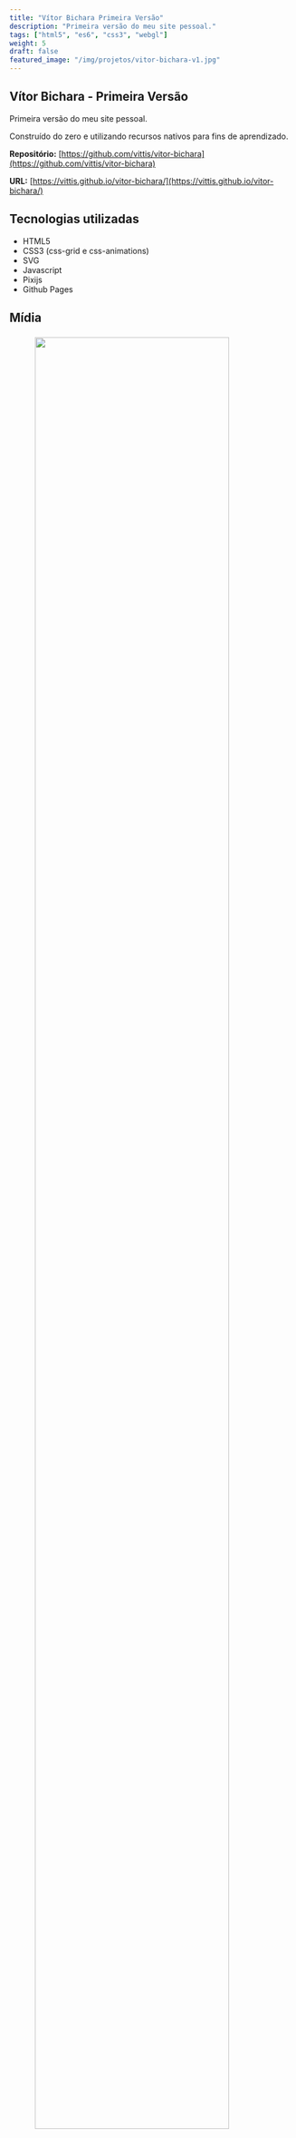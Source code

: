 ```yaml
---
title: "Vítor Bichara Primeira Versão"
description: "Primeira versão do meu site pessoal."
tags: ["html5", "es6", "css3", "webgl"]
weight: 5
draft: false
featured_image: "/img/projetos/vitor-bichara-v1.jpg"
---
```


## Vítor Bichara - Primeira Versão

Primeira versão do meu site pessoal.

Construído do zero e utilizando recursos nativos para fins de aprendizado.

**Repositório:** [https://github.com/vittis/vitor-bichara](https://github.com/vittis/vitor-bichara)

**URL:** [https://vittis.github.io/vitor-bichara/](https://vittis.github.io/vitor-bichara/)

## Tecnologias utilizadas

* HTML5
* CSS3 (css-grid e css-animations)
* SVG 
* Javascript
* Pixijs
* Github Pages

## Mídia

<!-- <figure>
  <img src="/img/projetos/vitor-bichara-v1.jpg" class="img-responsive center-block" style="width: 90%;padding: 5px;" />
</figure>

<figure>
  <img src="/img/projetos/vitor-bichara-v1/vitor2.jpg" class="img-responsive center-block" style="width: 90%;padding: 5px;" />
</figure>

<figure>
  <img src="/img/projetos/vitor-bichara-v1/vitor3.jpg" class="img-responsive center-block" style="width: 90%;padding: 5px;" />
</figure> -->

<figure>
  <img src="/img/projetos/vitor-bichara-v1/vitor1.jpg" class="img-responsive center-block" style="width: 90%;padding: 5px;" />
</figure>